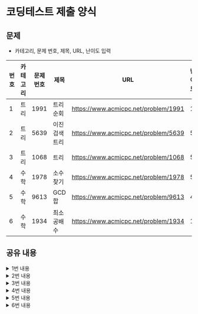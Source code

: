 # 코딩테스트 제출 양식

## 문제
* 카테고리, 문제 번호, 제목, URL, 난이도 입력

|번호|카테고리|문제 번호|제목|URL|난이도|
|---|---|---|---|---|---|
|1|트리|1991|트리순회|https://www.acmicpc.net/problem/1991|1|
|2|트리|5639|이진검색트리|https://www.acmicpc.net/problem/5639|5|
|3|트리|1068|트리|https://www.acmicpc.net/problem/1068|5|
|4|수학|1978|소수찾기|https://www.acmicpc.net/problem/1978|5|
|5|수학|9613|GCD합|https://www.acmicpc.net/problem/9613|4|
|6|수학|1934|최소공배수|https://www.acmicpc.net/problem/1934|1|

## 공유 내용
  
<details>
<summary>1번 내용</summary>
<div markdown="1">

  ```python
import sys

# 이진트리 노드 개수 n
n = int(sys.stdin.readline().strip())

# 딕셔너리 사용

tree = {}
 
for n in range(n):
    root, left, right = sys.stdin.readline().strip().split()
    # root를 key로 받고, left-right 자식들을 value로 할당
# tree['A'] = 'B', 'C'
    tree[root] = [left, right]
 
# 전위 순회
def preorder(root):
    if root != '.':
        print(root, end='')  # root
        preorder(tree[root][0])  # left
        preorder(tree[root][1])  # right
 
 
def inorder(root):
    if root != '.':
        inorder(tree[root][0])  # left
        print(root, end='')  # root
        inorder(tree[root][1])  # right
 
 
def postorder(root):
    if root != '.':
        postorder(tree[root][0])  # left
        postorder(tree[root][1])  # right
        print(root, end='')  # root
 
 
preorder('A')
print()
inorder('A')
print()
postorder('A')
  ```
* 관련 내용 링크(블로그 등)

  * https://velog.io/@ohk9134/%EB%B0%B1%EC%A4%80-1991%EB%B2%88-%ED%8A%B8%EB%A6%AC-%EC%88%9C%ED%9A%8C-python-%ED%8A%B8%EB%A6%AC-%EA%B5%AC%ED%98%84
  * 전위 순회, 중위 순회, 후위 순회

</div>
</details>


<details>
<summary>2번 내용</summary>
<div markdown="1">

  ```python
# 전위순회한 결과가 입력되므로
# 가장 첫번째 값은 root노드

def postorder(start, end):
  if start > end:
    return
  # key point
  # 오른쪽 노드가 없는 case도 있을 수 있기 때문에 mid 값은 end+1로 정의 
  mid = end + 1

  for i in range(start+1, end+1):
    # 루트노드 값보다 크면 오른쪽 노드로 정의
    if node_list[start] < node_list[i]:
      # 오른쪽 노드, 왼쪽 노드를 구분할 수 있는 기준위치(mid) 값 정의
      mid = i
      break

  # 왼쪽 노드 확인
  # start+1인 이유는 start는 루트노드이기 때문
  postorder(start+1, mid-1)
  # 오른쪽 노드 확인
  postorder(mid, end)
  print(node_list[start])

# 이진검색트리 후위 순회한 결과
import sys
# 재귀 사용
# 파이썬의 기본 재귀 제한은 1000
# 따라서 재귀로 문제를 풀 경우 간혹 제한에 걸리게 되어 에러메시지를 볼 수 있을 수 있음
# 아래 코드로 재귀 허용 깊이를 수동으로 늘려줌
sys.setrecursionlimit(10**6)

# 입력되는 노드의 수는 정해진게 없음
# 따라서 while문 구현
# 입력의 길이가 정해져 있지 않으므로, EOF가 입력되면 에러가 나는 것을 방지하기 위해 try-catc를 통해 입력받는다는 점이 중요하다.
node_list = []
while True:
  try: 
    node_list.append(int(sys.stdin.readline()))
  except:
    break

postorder(0, len(node_list)-1)
  ```
* 관련 내용 링크(블로그 등)

  * https://velog.io/@yujng/%EB%B0%B1%EC%A4%80-5639%EB%B2%88%EC%9D%B4%EC%A7%84-%EA%B2%80%EC%83%89-%ED%8A%B8%EB%A6%AC-%ED%8C%8C%EC%9D%B4%EC%8D%ACPython

</div>
</details>

<details>
<summary>3번 내용</summary>
<div markdown="1">

  ```python
import sys

def order(v):
  # 전역변수 cnt 선언
  global cnt
  if graph[v]:
    # 노드를 계속 내려감
    for i in graph[v]:
      order(i)
  else:
    cnt += 1
  
n = int(sys.stdin.readline()) # 노드개수
node = list(map(int, sys.stdin.readline().split())) # 부모 노드 선언
del_node = int(sys.stdin.readline()) # 삭제할 노드 위치
graph = [[] for _ in range(n)] 

root_node = []
for i in range(n):
  if node[i] == -1:
    # 루트 노드
    root_node.append(i)
  # 트리 만들기 and 제거할 노드면 넣지 않음
  if node[i] != -1 and i != del_node:
    graph[node[i]].append(i)

cnt = 0
for i in root_node:
  if i != del_node:
    order(i)
    
print(cnt)

  ```
* 관련 내용 링크(블로그 등)

  * https://tarra.tistory.com/entry/%EB%B0%B1%EC%A4%80-1068%EB%B2%88-%ED%8A%B8%EB%A6%AC-python

</div>
</details>


<details>
<summary>4번 내용</summary>
<div markdown="1">

  ```python
  import sys

N = int(sys.stdin.readline())
num_list = list(map(int, sys.stdin.readline().split()))
total_cnt = 0 # 소수 개수

for i in num_list:
  cnt = 0
  # 1은 소수가 아니므로
  if i == 1:
    continue
  # 2부터 해당 원소까지 나누었을 때 나머지가 0인(나누어 떨어지는) 개수 세기
  # 소수는 이 개수가 1인 것을 소수로 정의
  for j in range(2, i+1):
    if (i % j == 0):
      cnt += 1
  if cnt == 1:
    total_cnt +=1
      
print(total_cnt)
  ```
</div>
</details>


<details>
<summary>5번 내용</summary>
<div markdown="1">

  ```python
import sys
# 유클리드 호제법 참고
# 두 수의 나머지를 이용하여 최대 공약수를 찾아가는 방법
def gcd(x, y):
  if x % y == 0:
    return y
  else:
    return gcd(y, x%y)
    
N = int(sys.stdin.readline())
for i in range(N):
  cnt = 0
  num_list = list(map(int, sys.stdin.readline().split()))

  # 두 수를 짝지어주기
  for j in range(1, num_list[0]):
    for z in range(j+1, num_list[0]+1):
      cnt += gcd(num_list[j], num_list[z])
      
  print(cnt)

  ```
* 관련 내용 링크(블로그 등)

  * 최대공약수 찾기(유클리드 호제법)

</div>
</details>


<details>
<summary>6번 내용</summary>
<div markdown="1">

  ```python
import sys
# 최대공약수를 이용하여 최소공배수 구하기
def gcd(x,y):
  if y == 0:
    return x
  else:
    return gcd(y, x%y)

def lcm(x,y):
  result = (x*y) // gcd(x,y)
  return result

num = int(sys.stdin.readline())
for i in range(num):
  x,y = map(int, sys.stdin.readline().split())
  print(lcm(x,y))
  ```

</div>
</details>
